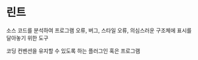 # 린트

소스 코드를 분석하여 프로그램 오류, 버그, 스타일 오류, 의심스러운 구조체에 표시를 달아놓기 위한 도구

코딩 컨벤션을 유지할 수 있도록 하는 플러그인 혹은 프로그램
